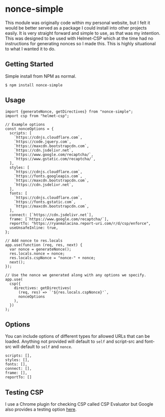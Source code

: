 # nonce-simple

This module was originally code within my personal website, but I felt it would be better served as a package I could install into other projects easily. It is very straight forward and simple to use, as that was my intention. This was designed to be used with Helmet-CSP which at the time had no instructions for generating nonces so I made this. This is highly situational to what I wanted it to do.

## Getting Started

Simple install from NPM as normal.

```
$ npm install nonce-simple
```

## Usage

```
import {generateNonce, getDirectives} from "nonce-simple";
import csp from "helmet-csp";

// Example options
const nonceOptions = {
  scripts: [
    `https://cdnjs.cloudflare.com`,
    `https://code.jquery.com`,
    `https://maxcdn.bootstrapcdn.com`,
    `https://cdn.jsdelivr.net`,
    `https://www.google.com/recaptcha/`,
    `https://www.gstatic.com/recaptcha/`,
  ],
  styles: [
    `https://cdnjs.cloudflare.com`,
    `https://fonts.googleapis.com`,
    `https://maxcdn.bootstrapcdn.com`,
    `https://cdn.jsdelivr.net`,
  ],
  fonts: [
    `https://cdnjs.cloudflare.com`,
    `https://fonts.gstatic.com`,
    `https://maxcdn.bootstrapcdn.com`,
  ],
  connect: [`https://cdn.jsdelivr.net`],
  frame: [`https://www.google.com/recaptcha/`],
  reportTo: "https://ryanmalacina.report-uri.com/r/d/csp/enforce",
  useUnsafeInline: true,
};

// Add nonce to res.locals
app.use(function (req, res, next) {
  var nonce = generateNonce();
  res.locals.nonce = nonce;
  res.locals.cspNonce = "nonce-" + nonce;
  next();
});

// Use the nonce we generated along with any options we specify.
app.use(
  csp({
    directives: getDirectives(
      (req, res) => `'${res.locals.cspNonce}'`,
      nonceOptions
    ),
  })
);
```

## Options

You can include options of different types for allowed URLs that can be loaded. Anything not provided will default to `self` and script-src and font-src will default to `self` and `nonce`.

```
scripts: [],
styles: [],
fonts: [],
connect: [],
frame: [],
reportTo: []
```

## Testing CSP

I use a Chrome plugin for checking CSP called CSP Evaluator but Google also provides a testing option [here](https://csp-evaluator.withgoogle.com/).
